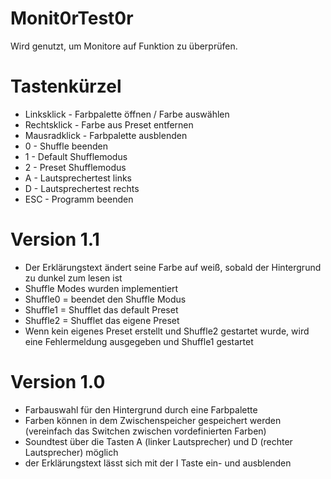 # Monit0rTest0r
Wird genutzt, um Monitore auf Funktion zu überprüfen.

# Tastenkürzel
- Linksklick - Farbpalette öffnen / Farbe auswählen
- Rechtsklick - Farbe aus Preset entfernen
- Mausradklick - Farbpalette ausblenden
- 0   - Shuffle beenden
- 1   - Default Shufflemodus
- 2   - Preset Shufflemodus
- A   - Lautsprechertest links
- D   - Lautsprechertest rechts
- ESC - Programm beenden

# Version 1.1
- Der Erklärungstext ändert seine Farbe auf weiß, sobald der Hintergrund zu dunkel zum lesen ist
- Shuffle Modes wurden implementiert
- Shuffle0 = beendet den Shuffle Modus
- Shuffle1 = Shufflet das default Preset
- Shuffle2 = Shufflet das eigene Preset
- Wenn kein eigenes Preset erstellt und Shuffle2 gestartet wurde, wird eine Fehlermeldung ausgegeben und Shuffle1 gestartet

# Version 1.0
- Farbauswahl für den Hintergrund durch eine Farbpalette
- Farben können in dem Zwischenspeicher gespeichert werden (vereinfach das Switchen zwischen vordefinierten Farben)
- Soundtest über die Tasten A (linker Lautsprecher) und D (rechter Lautsprecher) möglich
- der Erklärungstext lässt sich mit der I Taste ein- und ausblenden
